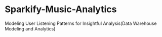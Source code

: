 # Sparkify-Music-Analytics
Modeling User Listening Patterns for Insightful Analysis(Data Warehouse Modeling and Analytics)
